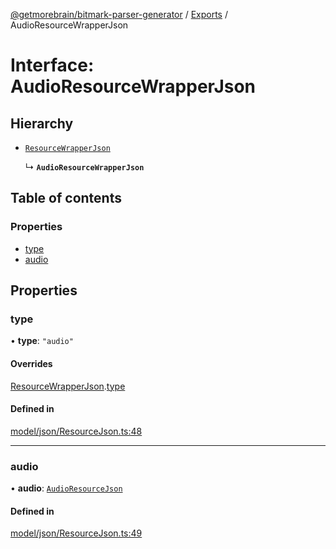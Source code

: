 [@getmorebrain/bitmark-parser-generator](../API.md) / [Exports](../modules.md) / AudioResourceWrapperJson

# Interface: AudioResourceWrapperJson

## Hierarchy

- [`ResourceWrapperJson`](ResourceWrapperJson.md)

  ↳ **`AudioResourceWrapperJson`**

## Table of contents

### Properties

- [type](AudioResourceWrapperJson.md#type)
- [audio](AudioResourceWrapperJson.md#audio)

## Properties

### type

• **type**: ``"audio"``

#### Overrides

[ResourceWrapperJson](ResourceWrapperJson.md).[type](ResourceWrapperJson.md#type)

#### Defined in

[model/json/ResourceJson.ts:48](https://github.com/getMoreBrain/bitmark-parser-generator/blob/b82d7bf/src/model/json/ResourceJson.ts#L48)

___

### audio

• **audio**: [`AudioResourceJson`](AudioResourceJson.md)

#### Defined in

[model/json/ResourceJson.ts:49](https://github.com/getMoreBrain/bitmark-parser-generator/blob/b82d7bf/src/model/json/ResourceJson.ts#L49)
